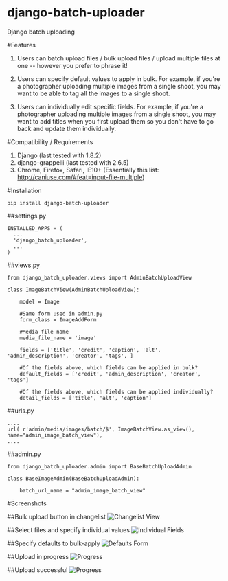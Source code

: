 # django-batch-uploader
Django batch uploading

#Features

1. Users can batch upload files / bulk upload files / upload 
multiple files at one -- however you prefer to phrase it!

2. Users can specify default values to apply in bulk. For example, if 
you're a photographer uploading multiple images from a single shoot, you may
want to be able to tag all the images to a single shoot.

3. Users can individually edit specific fields. For example, if 
you're a photographer uploading multiple images from a single shoot, 
you may want to add titles when you first upload them so you don't 
have to go back and update them individually.

#Compatibility / Requirements

1. Django (last tested with 1.8.2)
2. django-grappelli (last tested with 2.6.5)
3. Chrome, Firefox, Safari, IE10+ (Essentially this list: http://caniuse.com/#feat=input-file-multiple)

#Installation

    pip install django-batch-uploader

##settings.py

    INSTALLED_APPS = (
      ...  
      'django_batch_uploader',    
      ...
    )

##views.py

    from django_batch_uploader.views import AdminBatchUploadView

    class ImageBatchView(AdminBatchUploadView):      
      
        model = Image

        #Same form used in admin.py
        form_class = ImageAddForm

        #Media file name
        media_file_name = 'image'
        
        fields = ['title', 'credit', 'caption', 'alt', 'admin_description', 'creator', 'tags', ]
        
        #Of the fields above, which fields can be applied in bulk?
        default_fields = ['credit', 'admin_description', 'creator', 'tags']

        #Of the fields above, which fields can be applied individually?
        detail_fields = ['title', 'alt', 'caption']
    

##urls.py
  
    ....
    url( r'admin/media/images/batch/$', ImageBatchView.as_view(), name="admin_image_batch_view"),     
    ....


##admin.py
  
    from django_batch_uploader.admin import BaseBatchUploadAdmin

    class BaseImageAdmin(BaseBatchUploadAdmin):

        batch_url_name = "admin_image_batch_view"

#Screenshots

##Bulk upload button in changelist
![Changelist View](https://raw.github.com/ninapavlich/django-batch-uploader/master/docs/screenshots/changelist_view.png)        

##Select files and specify individual values
![Individual Fields](https://raw.github.com/ninapavlich/django-batch-uploader/master/docs/screenshots/specify_individual_fields.png)        

##Specify defaults to bulk-apply
![Defaults Form](https://raw.github.com/ninapavlich/django-batch-uploader/master/docs/screenshots/specify_bulk_defaults.png)        

##Upload in progress
![Progress](https://raw.github.com/ninapavlich/django-batch-uploader/master/docs/screenshots/see_progress.png)        

##Upload successful
![Progress](https://raw.github.com/ninapavlich/django-batch-uploader/master/docs/screenshots/results.png)        
